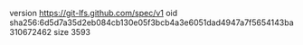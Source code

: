 version https://git-lfs.github.com/spec/v1
oid sha256:6d5d7a35d2eb084cb130e05f3bcb4a3e6051dad4947a7f5654143ba310672462
size 3593
